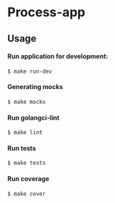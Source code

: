 # Process-app

## Usage

#### Run application for development:
```shell
$ make run-dev
```

#### Generating mocks
```shell
$ make mocks
```

#### Run golangci-lint
```shell
$ make lint
```

#### Run tests
```shell
$ make tests
```

#### Run coverage
```shell
$ make cover
```
